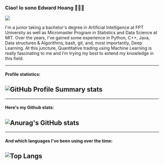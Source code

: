 ### Ciao! Io sono Edward Hoang 🧑🏻‍💻
              
<img src="https://raw.githubusercontent.com/lehoangan2906/lehoangan2906/main/Screen%20Shot%202022-08-05%20at%203.11.04%20PM.png"/>

I'm a junior taking a bachelor's degree in Artificial Intelligence at FPT University as well as Micromaster Program in Statistics and Data Science at MIT. Over the years, I've gained some experience in Python, C++, Java, Data structures & Algorithms, bash, git, and, most importantly, Deep Learning. At this juncture, Quantitative trading using Machine Learning is really fascinating to me and I'm trying my best to extend my knowledge in this field.

--------------------------------------------------------------------------------------------
#### Profile statistics:
![GitHub Profile Summary stats](http://github-profile-summary-cards.vercel.app/api/cards/profile-details?username=lehoangan2906&theme=dracula)
--------------------------------------------------------------------------------------------


--------------------------------------------------------------------------------------------
#### Here's my Github stats:
![Anurag's GitHub stats](https://github-profile-summary-cards.vercel.app/api/cards/stats?username=lehoangan2906&theme=dracula)
-----------------------------------------------------------------

--------------------------------------------------------------------------------------------
#### And which languages I've been using over the time:
![Top Langs](https://github-profile-summary-cards.vercel.app/api/cards/most-commit-language?username=lehoangan2906&theme=dracula&exclude=JavaScript)
--------------------------------------------------------------------------------------------




